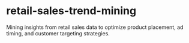 # retail-sales-trend-mining
 Mining insights from retail sales data to optimize product placement, ad timing, and customer targeting strategies.
